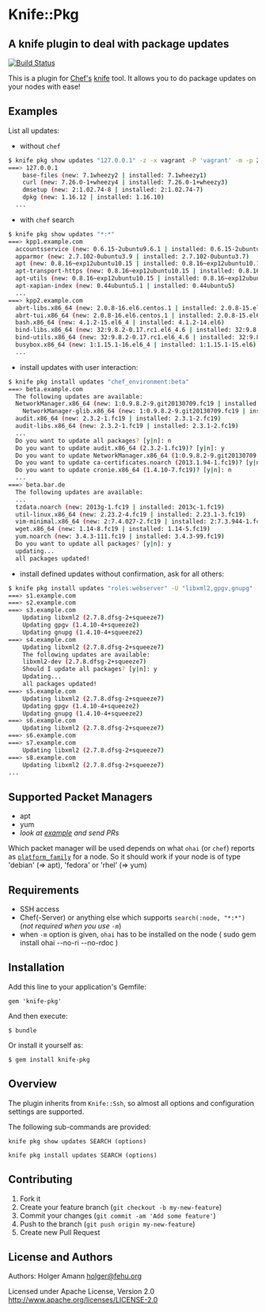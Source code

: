 # Knife::Pkg

## A knife plugin to deal with package updates

[![Build Status](https://travis-ci.org/hamann/knife-pkg.png?branch=master)](https://travis-ci.org/hamann/knife-pkg)

This is a plugin for [Chef's](http://www.opscode.com/chef) [knife](http://docs.opscode.com/knife.html) tool. It allows you to do package updates on your nodes with ease!


## Examples

List all updates:

 - without `chef`

```sh
$ knife pkg show updates "127.0.0.1" -z -x vagrant -P 'vagrant' -m -p 2222
===> 127.0.0.1
	base-files (new: 7.1wheezy2 | installed: 7.1wheezy1)
	curl (new: 7.26.0-1+wheezy4 | installed: 7.26.0-1+wheezy3)
	dmsetup (new: 2:1.02.74-8 | installed: 2:1.02.74-7)
	dpkg (new: 1.16.12 | installed: 1.16.10)
  ...
```

  - with `chef` search

```sh
$ knife pkg show updates "*:*"
===> kpp1.example.com
  accountsservice (new: 0.6.15-2ubuntu9.6.1 | installed: 0.6.15-2ubuntu9.6)
  apparmor (new: 2.7.102-0ubuntu3.9 | installed: 2.7.102-0ubuntu3.7)
  apt (new: 0.8.16~exp12ubuntu10.15 | installed: 0.8.16~exp12ubuntu10.10)
  apt-transport-https (new: 0.8.16~exp12ubuntu10.15 | installed: 0.8.16~exp12ubuntu10.10)
  apt-utils (new: 0.8.16~exp12ubuntu10.15 | installed: 0.8.16~exp12ubuntu10.10)
  apt-xapian-index (new: 0.44ubuntu5.1 | installed: 0.44ubuntu5)
  ...
===> kpp2.example.com
  abrt-libs.x86_64 (new: 2.0.8-16.el6.centos.1 | installed: 2.0.8-15.el6.centos)
  abrt-tui.x86_64 (new: 2.0.8-16.el6.centos.1 | installed: 2.0.8-15.el6.centos)
  bash.x86_64 (new: 4.1.2-15.el6_4 | installed: 4.1.2-14.el6)
  bind-libs.x86_64 (new: 32:9.8.2-0.17.rc1.el6_4.6 | installed: 32:9.8.2-0.17.rc1.el6)
  bind-utils.x86_64 (new: 32:9.8.2-0.17.rc1.el6_4.6 | installed: 32:9.8.2-0.17.rc1.el6)
  busybox.x86_64 (new: 1:1.15.1-16.el6_4 | installed: 1:1.15.1-15.el6)  
  ...
```

  - install updates with user interaction:

```sh
$ knife pkg install updates "chef_environment:beta"
===> beta.example.com
  The following updates are available:
  NetworkManager.x86_64 (new: 1:0.9.8.2-9.git20130709.fc19 | installed: 1:0.9.8.2-2.fc19)
	NetworkManager-glib.x86_64 (new: 1:0.9.8.2-9.git20130709.fc19 | installed: 1:0.9.8.2-2.fc19)
  audit.x86_64 (new: 2.3.2-1.fc19 | installed: 2.3.1-2.fc19)
  audit-libs.x86_64 (new: 2.3.2-1.fc19 | installed: 2.3.1-2.fc19)
  ...
  Do you want to update all packages? [y|n]: n
  Do you want to update audit.x86_64 (2.3.2-1.fc19)? [y|n]: y
  Do you want to update NetworkManager.x86_64 (1:0.9.8.2-9.git20130709.fc19)? [y|n]: y
  Do you want to update ca-certificates.noarch (2013.1.94-1.fc19)? [y|n]: y
  Do you want to update cronie.x86_64 (1.4.10-7.fc19)? [y|n]: n
  ...
===> beta.bar.de
  The following updates are available:
  ...
  tzdata.noarch (new: 2013g-1.fc19 | installed: 2013c-1.fc19)
  util-linux.x86_64 (new: 2.23.2-4.fc19 | installed: 2.23.1-3.fc19)
  vim-minimal.x86_64 (new: 2:7.4.027-2.fc19 | installed: 2:7.3.944-1.fc19)
  wget.x86_64 (new: 1.14-8.fc19 | installed: 1.14-5.fc19)
  yum.noarch (new: 3.4.3-111.fc19 | installed: 3.4.3-99.fc19)
  Do you want to update all packages? [y|n]: y
  updating...
  all packages updated!
```

  - install defined updates without confirmation, ask for all others:

```sh
$ knife pkg install updates "roles:webserver" -U "libxml2,gpgv,gnupg"
===> s1.example.com
===> s2.example.com
===> s3.example.com
	Updating libxml2 (2.7.8.dfsg-2+squeeze7)
	Updating gpgv (1.4.10-4+squeeze2)
	Updating gnupg (1.4.10-4+squeeze2)
===> s4.example.com
	Updating libxml2 (2.7.8.dfsg-2+squeeze7)
	The following updates are available:
	libxml2-dev (2.7.8.dfsg-2+squeeze7)
	Should I update all packages? [y|n]: y
	Updating...
	all packages updated!
===> s5.example.com
	Updating libxml2 (2.7.8.dfsg-2+squeeze7)
	Updating gpgv (1.4.10-4+squeeze2)
	Updating gnupg (1.4.10-4+squeeze2)
===> s6.example.com
	Updating libxml2 (2.7.8.dfsg-2+squeeze7)
===> s6.example.com
===> s7.example.com
	Updating libxml2 (2.7.8.dfsg-2+squeeze7)
===> s8.example.com
	Updating libxml2 (2.7.8.dfsg-2+squeeze7)
...
```

## Supported Packet Managers

* apt
* yum
* *look at [example](https://github.com/hamann/knife-pkg/blob/master/lib/knife-pkg/controllers/debian.rb) and send PRs*

Which packet manager will be used depends on what `ohai` (or `chef`) reports as [`platform_family`](https://github.com/opscode/ohai/blob/master/lib/ohai/plugins/linux/platform.rb#L103) for a node. So it should work if your node is of type 'debian' (=> apt), 'fedora' or 'rhel' (=> yum)


## Requirements

* SSH access
* Chef(-Server) or anything else which supports `search(:node, "*:*")` (*not required when you use `-m`*)
* when `-m` option is given, `ohai` has to be installed on the node  ( sudo gem install ohai --no-ri --no-rdoc )


## Installation

Add this line to your application's Gemfile:

    gem 'knife-pkg'

And then execute:

    $ bundle

Or install it yourself as:

    $ gem install knife-pkg
    

## Overview

The plugin inherits from `Knife::Ssh`, so almost all options and configuration settings are supported.


The following sub-commands are provided:

```
knife pkg show updates SEARCH (options)
```

```
knife pkg install updates SEARCH (options)
```


## Contributing

1. Fork it
2. Create your feature branch (`git checkout -b my-new-feature`)
3. Commit your changes (`git commit -am 'Add some feature'`)
4. Push to the branch (`git push origin my-new-feature`)
5. Create new Pull Request

## License and Authors

Authors: Holger Amann holger@fehu.org

Licensed under Apache License, Version 2.0 
http://www.apache.org/licenses/LICENSE-2.0

